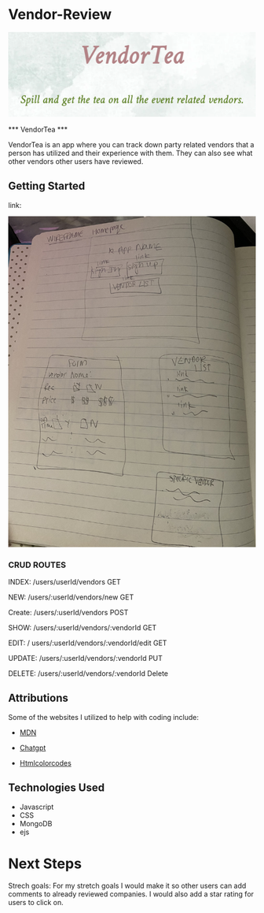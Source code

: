 # Vendor-Review

![VendorTea-Logo](vendorLogo.png)

*** VendorTea ***

VendorTea is an app where you can track down party related vendors that a person has utilized and their experience with them. They can also see what other vendors other users have reviewed. 

## Getting Started

link: 

![WireFrame](IMG_1242.jpeg)

### CRUD ROUTES

INDEX: /users/userId/vendors GET

NEW: /users/:userId/vendors/new GET

Create: /users/:userId/vendors POST

SHOW: /users/:userId/vendors/:vendorId GET

EDIT: / users/:userId/vendors/:vendorId/edit GET

UPDATE: /users/:userId/vendors/:vendorId PUT

DELETE: /users/:userId/vendors/:vendorId Delete


## Attributions

Some of the websites I utilized to help with coding include:

* [MDN](https://developer.mozilla.org/en-US/)

* [Chatgpt](https://chatgpt.com/)

* [Htmlcolorcodes](https://htmlcolorcodes.com/color-names/)


## Technologies Used

* Javascript
* CSS
* MongoDB
* ejs


# Next Steps

Strech goals: For my stretch goals I would make it so other users can add comments to already reviewed companies. I would also add a star rating for users to click on. 




